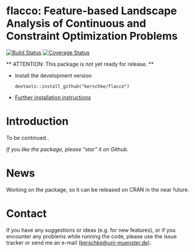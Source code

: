 flacco: Feature-based Landscape Analysis of Continuous and Constraint Optimization Problems
==========================

[![Build Status](https://travis-ci.org/kerschke/flacco.png)](https://travis-ci.org/kerschke/flacco)
[![Coverage Status](https://coveralls.io/repos/kerschke/flacco/badge.svg)](https://coveralls.io/r/kerschke/flacco)


** ATTENTION: This package is not yet ready for release. **

* Install the development version

    ```splus
    devtools::install_github("kerschke/flacco")
    ```

* [Further installation instructions](https://githubkagesInfo/wiki/Installation-Information)


Introduction
============

To be continued..

*If you like the package, please "star" it on Github.*


News
====

Working on the package, so it can be released on CRAN in the near future.


Contact
============

If you have any suggestions or ideas (e.g. for new features), or if you encounter any problems while running the code, please use the issue tracker or send me an e-mail (kerschke@uni-muenster.de).
